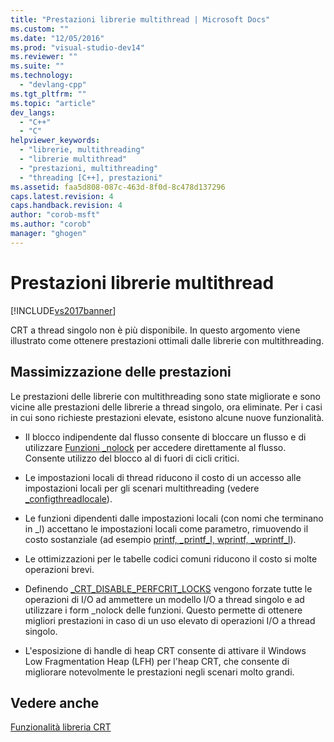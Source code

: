 ```yaml
---
title: "Prestazioni librerie multithread | Microsoft Docs"
ms.custom: ""
ms.date: "12/05/2016"
ms.prod: "visual-studio-dev14"
ms.reviewer: ""
ms.suite: ""
ms.technology: 
  - "devlang-cpp"
ms.tgt_pltfrm: ""
ms.topic: "article"
dev_langs: 
  - "C++"
  - "C"
helpviewer_keywords: 
  - "librerie, multithreading"
  - "librerie multithread"
  - "prestazioni, multithreading"
  - "threading [C++], prestazioni"
ms.assetid: faa5d808-087c-463d-8f0d-8c478d137296
caps.latest.revision: 4
caps.handback.revision: 4
author: "corob-msft"
ms.author: "corob"
manager: "ghogen"
---
```

# Prestazioni librerie multithread
[!INCLUDE[vs2017banner](../assembler/inline/includes/vs2017banner.md)]

CRT a thread singolo non è più disponibile.  In questo argomento viene illustrato come ottenere prestazioni ottimali dalle librerie con multithreading.  
  
## Massimizzazione delle prestazioni  
 Le prestazioni delle librerie con multithreading sono state migliorate e sono vicine alle prestazioni delle librerie a thread singolo, ora eliminate.  Per i casi in cui sono richieste prestazioni elevate, esistono alcune nuove funzionalità.  
  
-   Il blocco indipendente dal flusso consente di bloccare un flusso e di utilizzare [Funzioni \_nolock](../c-runtime-library/nolock-functions.md) per accedere direttamente al flusso.  Consente utilizzo del blocco al di fuori di cicli critici.  
  
-   Le impostazioni locali di thread riducono il costo di un accesso alle impostazioni locali per gli scenari multithreading \(vedere [\_configthreadlocale](../c-runtime-library/reference/configthreadlocale.md)\).  
  
-   Le funzioni dipendenti dalle impostazioni locali \(con nomi che terminano in \_l\) accettano le impostazioni locali come parametro, rimuovendo il costo sostanziale \(ad esempio [printf, \_printf\_l, wprintf, \_wprintf\_l](../c-runtime-library/reference/printf-printf-l-wprintf-wprintf-l.md)\).  
  
-   Le ottimizzazioni per le tabelle codici comuni riducono il costo si molte operazioni brevi.  
  
-   Definendo [\_CRT\_DISABLE\_PERFCRIT\_LOCKS](../c-runtime-library/crt-disable-perfcrit-locks.md) vengono forzate tutte le operazioni di I\/O ad ammettere un modello I\/O a thread singolo e ad utilizzare i form \_nolock delle funzioni.  Questo permette di ottenere migliori prestazioni in caso di un uso elevato di operazioni I\/O a thread singolo.  
  
-   L'esposizione di handle di heap CRT consente di attivare il Windows Low Fragmentation Heap \(LFH\) per l'heap CRT, che consente di migliorare notevolmente le prestazioni negli scenari molto grandi.  
  
## Vedere anche  
 [Funzionalità libreria CRT](../c-runtime-library/crt-library-features.md)